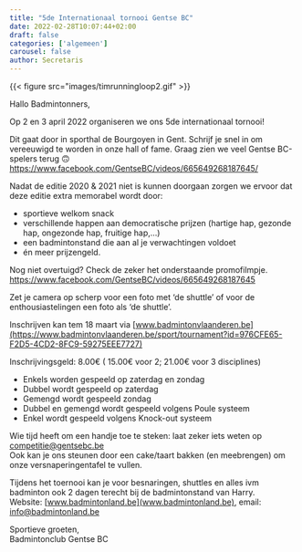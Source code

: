 ```yaml
---
title: "5de Internationaal tornooi Gentse BC"
date: 2022-02-28T10:07:44+02:00
draft: false
categories: ['algemeen']
carousel: false
author: Secretaris
---
```

{{< figure src="images/timrunningloop2.gif" >}}

Hallo Badmintonners,

Op 2 en 3 april 2022 organiseren we ons 5de internationaal tornooi!

Dit gaat door in sporthal de Bourgoyen in Gent.
Schrijf je snel in om vereeuwigd te worden in onze hall of fame.
Graag zien we veel Gentse BC-spelers terug 🙃
https://www.facebook.com/GentseBC/videos/665649268187645/

Nadat de editie 2020 & 2021 niet is kunnen doorgaan zorgen we ervoor dat deze editie extra memorabel wordt door: 
- sportieve welkom snack
- verschillende happen aan democratische prijzen (hartige hap, gezonde hap, ongezonde hap, fruitige hap,…)
- een badmintonstand die aan al je verwachtingen voldoet
- én meer prijzengeld.

Nog niet overtuigd? Check de zeker het onderstaande promofilmpje.
https://www.facebook.com/GentseBC/videos/665649268187645

Zet je camera op scherp voor een foto met ‘de shuttle’ of voor de enthousiastelingen een foto als ‘de shuttle’.

Inschrijven kan tem 18 maart via [www.badmintonvlaanderen.be](https://www.badmintonvlaanderen.be/sport/tournament?id=976CFE65-F2D5-4CD2-8FC9-59275EEE7727)


Inschrijvingsgeld: 8.00€ ( 15.00€ voor 2; 21.00€ voor 3 disciplines)
- Enkels worden gespeeld op zaterdag en zondag
- Dubbel wordt gespeeld op zaterdag
- Gemengd wordt gespeeld zondag
- Dubbel en gemengd wordt gespeeld volgens Poule systeem
- Enkel wordt gespeeld volgens Knock-out systeem

Wie tijd heeft om een handje toe te steken: laat zeker iets weten op competitie@gentsebc.be <br>
Ook kan je ons steunen door een cake/taart bakken (en meebrengen) om onze versnaperingentafel te vullen.

Tijdens het toernooi kan je voor besnaringen, shuttles en alles ivm badminton ook 2 dagen terecht bij de badmintonstand van Harry. <br>Website: [www.badmintonland.be](www.badmintonland.be), email: info@badmintonland.be

Sportieve groeten,<br>
Badmintonclub Gentse BC